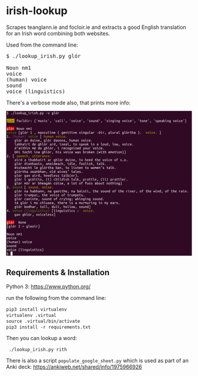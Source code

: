 # irish-lookup

Scrapes teanglann.ie and focloir.ie and extracts a good English translation for an Irish word combining both websites.

Used from the command line:

<pre>$ ./lookup_irish.py glór

Noun nm1
voice
(human) voice
sound
voice (linguistics)
</pre>

There's a verbose mode also, that prints more info:

![color screenshot of output of './lookup_irish.py -v glór'](verbose.png?raw=true)


Requirements & Installation
---

Python 3: https://www.python.org/

run the following from the command line:

    pip3 install virtualenv
    virtualenv .virtual
    source .virtual/bin/activate
    pip3 install -r requirements.txt

Then you can lookup a word:

     ./lookup_irish.py rith


There is also a script `populate_google_sheet.py` which is used as part of an Anki deck: https://ankiweb.net/shared/info/1975966926